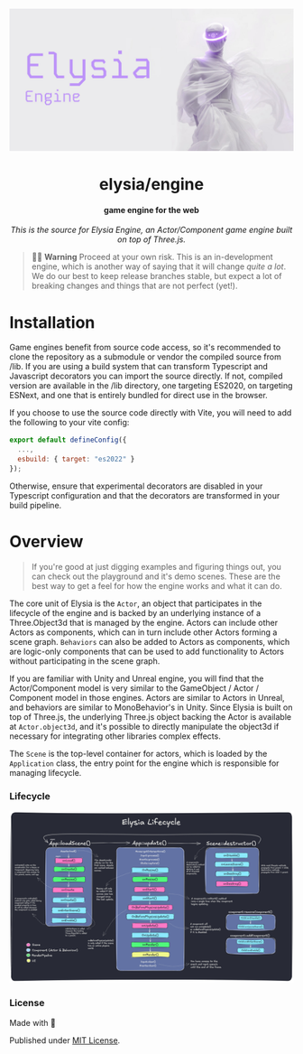 <div align="center">

<br />

![elysiatech](/.github/banner.jpg)

<h1>elysia/engine</h3>

#### game engine for the web

*This is the source for Elysia Engine, an Actor/Component game engine built on top of Three.js.*

</div>

> 🚧👷 **Warning** Proceed at your own risk. This is an in-development engine, which is another way of saying that it will change _quite a lot_. We do our best to keep release branches stable, but expect a lot of breaking changes and things that are not perfect (yet!).

# Installation

Game engines benefit from source code access, so it's recommended to clone the repository as a submodule or vendor the compiled source from /lib.
If you are using a build system that can transform Typescript and Javascript decorators you can import the source directly. If not, compiled version
are available in the /lib directory, one targeting ES2020, on targeting ESNext, and one that is entirely bundled for direct use in the browser.

If you choose to use the source code directly with Vite, you will need to add the following to your vite config:

```javascript
export default defineConfig({
  ...,
  esbuild: { target: "es2022" }
});
```
Otherwise, ensure that experimental decorators are disabled in your Typescript configuration and that the decorators are transformed in your build pipeline.

# Overview

> If you're good at just digging examples and figuring things out, you can check out the playground and it's demo scenes. 
These are the best way to get a feel for how the engine works and what it can do.

The core unit of Elysia is the `Actor`, an object that participates in the lifecycle of the engine and is backed by an underlying instance of a
Three.Object3d that is managed by the engine. Actors can include other Actors as components, which can in turn include other Actors forming a scene graph.
`Behaviors` can also be added to Actors as components, which are logic-only components that can be used to add functionality to Actors without participating
in the scene graph.

If you are familiar with Unity and Unreal engine, you will find that the Actor/Component model is very similar to the GameObject / Actor / Component model in those engines.
Actors are similar to Actors in Unreal, and behaviors are similar to MonoBehavior's in Unity. Since Elysia is built on top of Three.js, the underlying Three.js object
backing the Actor is available at `Actor.object3d`, and it's possible to directly manipulate the object3d if necessary for integrating other libraries complex effects.

The `Scene` is the top-level container for actors, which is loaded by the `Application` class, the entry point for the engine which is responsible for managing lifecycle.

### Lifecycle

![lifecycle](/.github/lifecycle.png)

### License

Made with 💛

Published under [MIT License](./LICENSE).
